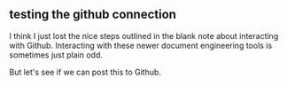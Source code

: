 ## testing the github connection

I think I just lost the nice steps outlined in the blank note about interacting with Github. Interacting with these newer document engineering tools is sometimes just plain odd.

But let's see if we can post this to Github.
